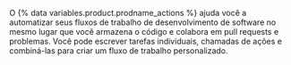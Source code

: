 O {% data variables.product.prodname_actions %} ajuda você a automatizar seus fluxos de trabalho de desenvolvimento de software no mesmo lugar que você armazena o código e colabora em pull requests e problemas. Você pode escrever tarefas individuais, chamadas de ações e combiná-las para criar um fluxo de trabalho personalizado.
